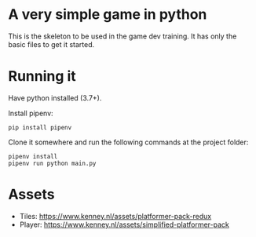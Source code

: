 # A very simple game in python
This is the skeleton to be used in the game dev training. It has only the basic 
files to get it started.

# Running it
Have python installed (3.7+).

Install pipenv:
```
pip install pipenv
```

Clone it somewhere and run the following commands at the project folder:
```
pipenv install
pipenv run python main.py
```

# Assets
- Tiles: https://www.kenney.nl/assets/platformer-pack-redux
- Player: https://www.kenney.nl/assets/simplified-platformer-pack